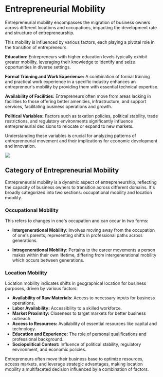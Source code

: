 # Entrepreneurial Mobility

Entrepreneurial mobility encompasses the migration of business owners across different locations and occupations, impacting the development rate and structure of entrepreneurship. 

This mobility is influenced by various factors, each playing a pivotal role in the transition of entrepreneurs.

**Education:** Entrepreneurs with higher education levels typically exhibit greater mobility, leveraging their knowledge to identify and seize opportunities in diverse settings.

**Formal Training and Work Experience:** A combination of formal training and practical work experience in a specific industry enhances an entrepreneur's mobility by providing them with essential technical expertise.

**Availability of Facilities:** Entrepreneurs often move from areas lacking in facilities to those offering better amenities, infrastructure, and support services, facilitating business operations and growth.

**Political Variables:** Factors such as taxation policies, political stability, trade restrictions, and regulatory environments significantly influence entrepreneurial decisions to relocate or expand to new markets.

Understanding these variables is crucial for analyzing patterns of entrepreneurial movement and their implications for economic development and innovation.

![](https://www2.deloitte.com/content/dam/Deloitte/in/Images/promo_images/in-consumer-promo-future-of-mobility-noexp.png)


## Category of Entrepreneurial Mobility

Entrepreneurial mobility is a dynamic aspect of entrepreneurship, reflecting the capacity of business owners to transition across different domains. It's broadly categorized into two sections: occupational mobility and location mobility.

### Occupational Mobility

This refers to changes in one's occupation and can occur in two forms:

- **Intergenerational Mobility:** Involves moving away from the occupation of one's parents, representing shifts in professional paths across generations.

- **Intragenerational Mobility:** Pertains to the career movements a person makes within their own lifetime, differing from intergenerational mobility which occurs between generations.

### Location Mobility

Location mobility indicates shifts in geographical location for business purposes, driven by various factors:

- **Availability of Raw Materials:** Access to necessary inputs for business operations.
- **Labor Availability:** Accessibility to a skilled workforce.
- **Market Proximity:** Closeness to target markets for better business outreach.
- **Access to Resources:** Availability of essential resources like capital and technology.
- **Education and Experience:** The role of personal qualifications and professional background.
- **Sociopolitical Context:** Influence of political stability, regulatory environment, and economic policies.

Entrepreneurs often move their business base to optimize resources, access markets, and leverage strategic advantages, making location mobility a multifaceted decision influenced by a combination of factors.
